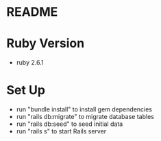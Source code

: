 # README


# Ruby Version
- ruby 2.6.1

# Set Up
- run "bundle install" to install gem dependencies
- run "rails db:migrate" to migrate database tables
- run "rails db:seed" to seed initial data
- run "rails s" to start Rails server

